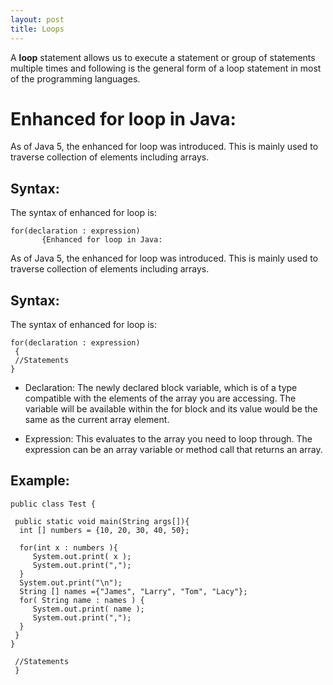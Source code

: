 ```yaml
---
layout: post
title: Loops
---
```



A **loop** statement allows us to execute a statement or group of statements multiple times and following is the general form of a loop statement in most of the programming languages.


# Enhanced for loop in Java:

As of Java 5, the enhanced for loop was introduced. This is mainly used to traverse collection of elements including arrays.

## Syntax:
The syntax of enhanced for loop is:

    for(declaration : expression)
           {Enhanced for loop in Java:
As of Java 5, the enhanced for loop was introduced. This is mainly used to traverse collection of elements including arrays.

## Syntax:
The syntax of enhanced for loop is:

    for(declaration : expression)
     {
     //Statements
    }
+ Declaration: The newly declared block variable, which is of a type compatible with the elements of the array you are accessing. The variable will be available within the for block and its value would be the same as the current array element.

- Expression: This evaluates to the array you need to loop through. The expression can be an array variable or method call that returns an array.

## Example:
    public class Test {

     public static void main(String args[]){
      int [] numbers = {10, 20, 30, 40, 50};

      for(int x : numbers ){
         System.out.print( x );
         System.out.print(",");
      }
      System.out.print("\n");
      String [] names ={"James", "Larry", "Tom", "Lacy"};
      for( String name : names ) {
         System.out.print( name );
         System.out.print(",");
      }
     }
    }

     //Statements
     }
